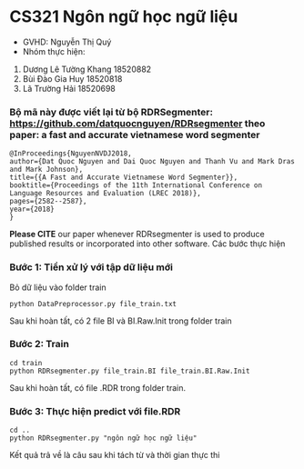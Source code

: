 # CS321 Ngôn ngữ học ngữ liệu
* GVHD: Nguyễn Thị Quý
* Nhóm thực hiện:
1. Dương Lê Tường Khang 18520882
2. Bùi Đào Gia Huy 18520818
3. Lã Trường Hải 18520698
### Bộ mã này được viết lại từ bộ RDRSegmenter: https://github.com/datquocnguyen/RDRsegmenter theo paper: a fast and accurate vietnamese word segmenter
	@InProceedings{NguyenNVDJ2018,
	author={Dat Quoc Nguyen and Dai Quoc Nguyen and Thanh Vu and Mark Dras and Mark Johnson},
	title={{A Fast and Accurate Vietnamese Word Segmenter}},
	booktitle={Proceedings of the 11th International Conference on Language Resources and Evaluation (LREC 2018)},
	pages={2582--2587},
	year={2018}
	}
**Please CITE** our paper whenever RDRsegmenter is used to produce published results or incorporated into other software. 
Các bước thực hiện

### Bước 1: Tiền xử lý với tập dữ liệu mới
Bỏ dữ liệu vào folder train

	python DataPreprocessor.py file_train.txt  

Sau khi hoàn tất, có 2 file BI và BI.Raw.Init trong folder train
### Bước 2: Train  
	cd train
	python RDRsegmenter.py file_train.BI file_train.BI.Raw.Init
Sau khi hoàn tất, có file .RDR trong folder train.
### Bước 3: Thực hiện predict với file.RDR
	cd ..
	python RDRsegmenter.py "ngôn ngữ học ngữ liệu"
Kết quả trả về là câu sau khi tách từ và thời gian thực thi
